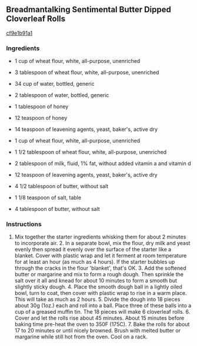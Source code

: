 ## Breadmantalking Sentimental Butter Dipped Cloverleaf Rolls

[cf9e1b91a1](http://www.food.com/recipe/breadmantalking-sentimental-butter-dipped-cloverleaf-rolls-453582)

### Ingredients

 - 1 cup of wheat flour, white, all-purpose, unenriched

 - 3 tablespoon of wheat flour, white, all-purpose, unenriched

 - 34 cup of water, bottled, generic

 - 2 tablespoon of water, bottled, generic

 - 1 tablespoon of honey

 - 12 teaspoon of honey

 - 14 teaspoon of leavening agents, yeast, baker's, active dry

 - 1 cup of wheat flour, white, all-purpose, unenriched

 - 1 1/2 tablespoon of wheat flour, white, all-purpose, unenriched

 - 2 tablespoon of milk, fluid, 1% fat, without added vitamin a and vitamin d

 - 12 teaspoon of leavening agents, yeast, baker's, active dry

 - 4 1/2 tablespoon of butter, without salt

 - 1 1/8 teaspoon of salt, table

 - 4 tablespoon of butter, without salt

### Instructions

1. Mix together the starter ingredients whisking them for about 2 minutes to incorporate air. 2. In a separate bowl, mix the flour, dry milk and yeast evenly then spread it evenly over the surface of the starter like a blanket. Cover with plastic wrap and let it ferment at room temperature for at least an hour (as much as 4 hours). If the starter bubbles up through the cracks in the flour 'blanket', that's OK. 3. Add the softened butter or margarine and mix to form a rough dough. Then sprinkle the salt over it all and knead for about 10 minutes to form a smooth but slightly sticky dough. 4. Place the smooth dough ball in a lightly oiled bowl, turn to coat, then cover with plastic wrap to rise in a warm place. This will take as much as 2 hours. 5. Divide the dough into 18 pieces about 30g (1oz.) each and roll into a ball. Place three of these balls into a cup of a greased muffin tin. The 18 pieces will make 6 cloverleaf rolls. 6. Cover and let the rolls rise about 45 minutes. About 15 minutes before baking time pre-heat the oven to 350F (175C). 7. Bake the rolls for about 17 to 20 minutes or until nicely browned. Brush with melted butter or margarine while still hot from the oven. Cool on a rack.